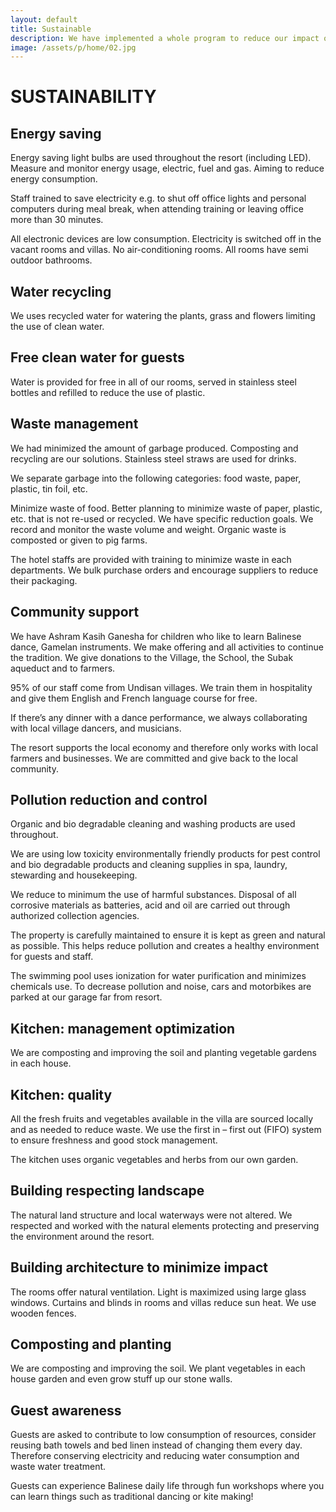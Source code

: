 ```yaml
---
layout: default
title: Sustainable
description: We have implemented a whole program to reduce our impact on the environment and save energy and water.
image: /assets/p/home/02.jpg
---
```

# SUSTAINABILITY

## Energy saving

Energy saving light bulbs are used throughout the resort (including LED). Measure and monitor energy usage, electric, fuel and gas. Aiming to reduce energy consumption.

Staff trained to save electricity e.g. to shut off office lights and personal computers during meal break, when attending training or leaving office more than 30 minutes.

All electronic devices are low consumption. Electricity is switched off in the vacant rooms and villas. No air-conditioning rooms. All rooms have semi outdoor bathrooms.


## Water recycling

We uses recycled water for watering the plants, grass and flowers limiting the use of clean water.

## Free clean water for guests

Water is provided for free in all of our rooms, served in stainless steel bottles and refilled to reduce the use of plastic.



## Waste management

We had minimized the amount of garbage produced. Composting and recycling are our solutions. Stainless steel straws are used for drinks.

We separate garbage into the following categories: food waste, paper, plastic, tin foil, etc.

Minimize waste of food. Better planning to minimize waste of paper, plastic, etc. that is not re-used or recycled. We have specific reduction goals. We record and monitor the waste volume and weight. Organic waste is composted or given to pig farms.

The hotel staffs are provided with training to minimize waste in each departments. We bulk purchase orders and encourage suppliers to reduce their packaging.



## Community support

We have Ashram Kasih Ganesha for children who like to learn Balinese dance, Gamelan instruments. We make offering and all activities to continue the tradition.
We give donations to the Village, the School, the Subak aqueduct and to farmers.

95% of our staff come from Undisan villages. We train them in hospitality and give them English and French language course for free.

If there’s any dinner with a dance performance, we always collaborating with local village dancers, and musicians.

The resort supports the local economy and therefore only works with local farmers and businesses. We are committed and give back to the local community.


## Pollution reduction and control

Organic and bio degradable cleaning and washing products are used throughout.

We are using low toxicity environmentally friendly products for pest control and bio degradable products and cleaning supplies in spa, laundry, stewarding and housekeeping.

We reduce to minimum the use of harmful substances. Disposal of all corrosive materials as batteries, acid and oil are carried out through authorized collection agencies.

The property is carefully maintained to ensure it is kept as green and natural as possible. This helps reduce pollution and creates a healthy environment for guests and staff.

The swimming pool uses ionization for water purification and minimizes chemicals use. To decrease pollution and noise, cars and motorbikes are parked at our garage far from resort.



## Kitchen: management optimization

We are composting and improving the soil and planting vegetable gardens in each house.

## Kitchen: quality

All the fresh fruits and vegetables available in the villa are sourced locally and as needed to reduce waste. We use the first in – first out (FIFO) system to ensure freshness and good stock management.

The kitchen uses organic vegetables and herbs from our own garden.



## Building respecting landscape

The natural land structure and local waterways were not altered. We respected and worked with the natural elements protecting and preserving the environment around the resort.

## Building architecture to minimize impact

The rooms offer natural ventilation. Light is maximized using large glass windows. Curtains and blinds in rooms and villas reduce sun heat. We use wooden fences.



## Composting and planting

We are composting and improving the soil. We plant vegetables in each house garden and even grow stuff up our stone walls.

## Guest awareness

Guests are asked to contribute to low consumption of resources, consider reusing bath towels and bed linen instead of changing them every day. Therefore conserving electricity and reducing water consumption and waste water treatment.

Guests can experience Balinese daily life through fun workshops where you can learn things such as traditional dancing or kite making!
